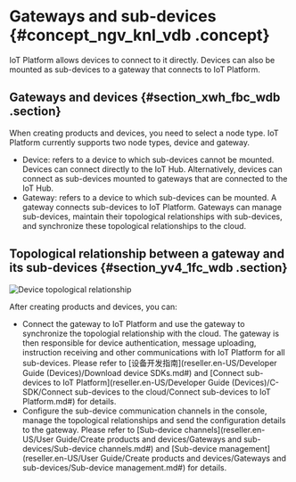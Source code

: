 # Gateways and sub-devices {#concept_ngv_knl_vdb .concept}

IoT Platform allows devices to connect to it directly. Devices can also be mounted as sub-devices to a gateway that connects to IoT Platform.

## Gateways and devices {#section_xwh_fbc_wdb .section}

When creating products and devices, you need to select a node type. IoT Platform currently supports two node types, device and gateway.

-   Device: refers to a device to which sub-devices cannot be mounted. Devices can connect directly to the IoT Hub. Alternatively, devices can connect as sub-devices mounted to gateways that are connected to the IoT Hub.
-   Gateway: refers to a device to which sub-devices can be mounted. A gateway connects sub-devices to IoT Platform. Gateways can manage sub-devices, maintain their topological relationships with sub-devices, and synchronize these topological relationships to the cloud.

## Topological relationship between a gateway and its sub-devices {#section_yv4_1fc_wdb .section}

![](images/2876_en-US.PNG "Device topological relationship")

After creating products and devices, you can:

-   Connect the gateway to IoT Platform and use the gateway to synchronize the topologial relationship with the cloud. The gateway is then responsible for device authentication, message uploading, instruction receiving and other communications with IoT Platform for all sub-devices. Please refer to [设备开发指南](reseller.en-US/Developer Guide (Devices)/Download device SDKs.md#) and [Connect sub-devices to IoT Platform](reseller.en-US/Developer Guide (Devices)/C-SDK/Connect sub-devices to the cloud/Connect sub-devices to IoT Platform.md#) for details.
-   Configure the sub-device communication channels in the console, manage the topological relationships and send the configuration details to the gateway. Please refer to [Sub-device channels](reseller.en-US/User Guide/Create products and devices/Gateways and sub-devices/Sub-device channels.md#) and [Sub-device management](reseller.en-US/User Guide/Create products and devices/Gateways and sub-devices/Sub-device management.md#) for details.

